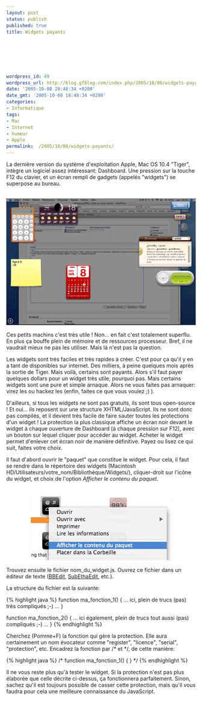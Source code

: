 ```yaml
---
layout: post
status: publish
published: true
title: Widgets payants

  
  



wordpress_id: 49
wordpress_url: http://blog.gfblog.com/index.php/2005/10/08/widgets-payants/
date: '2005-10-08 20:48:34 +0200'
date_gmt: '2005-10-08 18:48:34 +0200'
categories:
- Informatique
tags:
- Mac
- Internet
- humeur
- Apple
permalink:  /2005/10/08/widgets-payants/
---
```

<p>
La dernière version du système d'exploitation Apple, Mac OS 10.4 "Tiger", intègre un logiciel assez intéressant: Dashboard. Une pression sur la touche F12 du clavier, et un écran rempli de gadgets (appelés "widgets") se superpose au bureau.</p>
<p>
<center><br />
<img alt="dashboard" src="/public/posts/2005-10-08-widgets/dashboard.png" /><br />
</center></p>
<p>
Ces petits machins c'est très utile ! Non... en fait c'est totalement superflu. En plus ça bouffe plein de mémoire et de ressources processeur. Bref, il ne vaudrait mieux ne pas les utiliser. Mais là n'est pas la question.</p>
<p>
Les widgets sont très faciles et très rapides à créer. C'est pour ça qu'il y en a tant de disponibles sur internet. Des milliers, à peine quelques mois après la sortie de Tiger. Mais voilà, certains sont payants. Alors s'il faut payer quelques dollars pour un widget très utile, pourquoi pas. Mais certains widgets sont une pure et simple arnaque. Alors ne vous faites pas arnaquer: virez les ou hackez les (enfin, faites ce que vous voulez ;) ).</p>
<p>
D'ailleurs, si tous les widgets ne sont pas gratuits, ils sont tous open-source ! Et oui... ils reposent sur une structure XHTML/JavaScript. Ils ne sont donc pas compilés, et il devient très facile de faire sauter toutes les protections d'un widget ! La protection la plus classique affiche un écran noir devant le widget à chaque ouverture de Dashboard (à chaque pression sur F12), avec un bouton sur lequel cliquer pour accéder au widget. Acheter le widget permet d'enlever cet écran noir de manière définitive. Payez ou lisez ce qui suit, faites votre choix.</p>
<p>
Il faut d'abord ouvrir le "paquet" que constitue le widget. Pour cela, il faut se rendre dans le répertoire des widgets (<span class="Code">Macintosh HD/Utilisateurs/votre_nom/Bibliothèque/Widgets/</span>), cliquer-droit sur l'icône du widget, et choix de l'option <em>Afficher le contenu du paquet</em>.</p>
<p>
<center><br />
<img alt="dashboard" src="/public/posts/2005-10-08-widgets/widget1.png" /><br />
</center></p>
<p>
Trouvez ensuite le fichier <span class="Code">nom_du_widget.js</span>. Ouvrez ce fichier dans un éditeur de texte (<a href="http://www.barebones.com/products/bbedit/index.shtml">BBEdit</a>, <a href="http://www.codingmonkeys.de/subethaedit/">SubEthaEdit</a>, etc.).</p>
<p>
La structure du fichier est la suivante:<br />

{% highlight java %}
function ma_fonction_1()
{
... ici, plein de trucs (pas) très compliqués ;-) ...
}

function ma_fonction_2()
{
... ici également, plein de trucs tout aussi (pas) compliqués ;-) ...
}
{% endhighlight %}

<p>
Cherchez (Pomme+F) la fonction qui gère la protection. Elle aura certainement un nom évocateur comme "register", "licence", "serial", "protection", etc. Encadrez la fonction par /* et */, de cette manière:</p>
<p>

{% highlight java %}
/*
function ma_fonction_1()
{
}
*/
{% endhighlight %}

<p>
Il ne vous reste plus qu'à tester le widget. Si la protection n'est pas plus élaborée que celle décrite ci-dessus, ça fonctionnera parfaitement. Sinon, sachez qu'il est toujours possible de casser cette protection, mais qu'il vous faudra pour cela une meilleure connaissance du JavaScript.</p>
